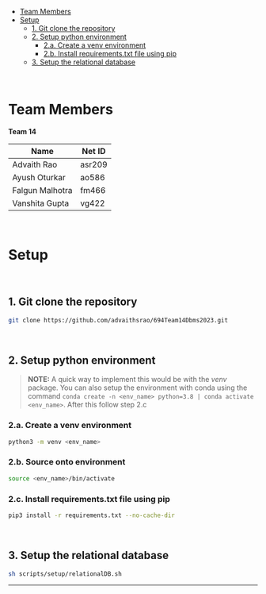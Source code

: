 - [Team Members](#team-members)
- [Setup](#setup)
  - [1. Git clone the repository](#1-git-clone-the-repository)
  - [2. Setup python environment](#2-setup-python-environment)
    - [2.a. Create a venv environment](#2a-create-a-venv-environment)
    - [2.b. Install requirements.txt file using pip](#2b-install-requirementstxt-file-using-pip)
  - [3. Setup the relational database](#3-setup-the-relational-database)


<br/>

# Team Members

**Team 14**

| Name | Net ID |
| ---- | ---- |
| Advaith Rao | asr209 |
| Ayush Oturkar | ao586 |
| Falgun Malhotra | fm466 |
| Vanshita Gupta | vg422 |

<br/>

# Setup

<br/>

## 1. Git clone the repository

```bash
git clone https://github.com/advaithsrao/694Team14Dbms2023.git
```

<br/>

## 2. Setup python environment

> **NOTE:** A quick way to implement this would be with the *venv* package. You can also setup the environment with conda using the command ```conda create -n <env_name> python=3.8 | conda activate <env_name>```. After this follow step 2.c 

### 2.a. Create a venv environment

```bash
python3 -m venv <env_name>
```

### 2.b. Source onto environment

```bash
source <env_name>/bin/activate
```

### 2.c. Install requirements.txt file using pip

```bash
pip3 install -r requirements.txt --no-cache-dir
```

<br/>

## 3. Setup the relational database

```bash
sh scripts/setup/relationalDB.sh
```

---
